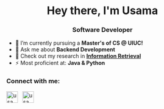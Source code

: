<h1 align="center">Hey there, I'm Usama</h1>
<h3 align="center">Software Developer</h3>

- 🌱 I’m currently pursuing a **Master's of CS @ UIUC!**
- 💬 Ask me about **Backend Development**
- 📝 Check out my research in **[Information Retrieval](https://arxiv.org/abs/2210.00328)**
- ⚡️ Most proficient at: **Java & Python**

<h3 align="left">Connect with me:</h3>
<p align="left">
  <a href="https://www.linkedin.com/in/usama-nad3em/" target="_blank"><img align="center" src="https://img.shields.io/badge/LinkedIn-0077B5?style=for-the-badge&logo=linkedin&logoColor=white" alt="usama-nad3em" height="30" /></a>
  &nbsp
  <a href="https://usama280.github.io/" target="_blank"><img align="center" src="https://img.shields.io/badge/website-23A0F2?style=for-the-badge&logo=safari&logoColor=white" alt="usama-nad3em" height="30" /></a>
</p>
